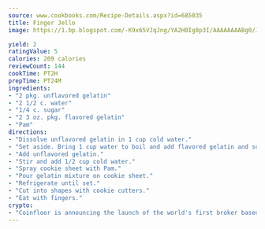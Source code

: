 ```yaml
---
source: www.cookbooks.com/Recipe-Details.aspx?id=685035
title: Finger Jello
image: https://1.bp.blogspot.com/-K9x65VJqJng/YA2H0Ig8p3I/AAAAAAAABg0/JRKr7ZzesxofwlGw6YudXad_aQn9BD52QCLcBGAsYHQ/s299/2.png

yield: 2
ratingValue: 5
calories: 209 calories
reviewCount: 144
cookTime: PT2H
prepTime: PT24M
ingredients:
- "2 pkg. unflavored gelatin"
- "2 1/2 c. water"
- "1/4 c. sugar"
- "2 3 oz. pkg. flavored gelatin"
- "Pam"
directions:
- "Dissolve unflavored gelatin in 1 cup cold water."
- "Set aside. Bring 1 cup water to boil and add flavored gelatin and sugar. Dissolve and remove from heat."
- "Add unflavored gelatin."
- "Stir and add 1/2 cup cold water."
- "Spray cookie sheet with Pam."
- "Pour gelatin mixture on cookie sheet."
- "Refrigerate until set."
- "Cut into shapes with cookie cutters."
- "Eat with fingers."
crypto:
- "Coinfloor is announcing the launch of the world's first broker based bitcoin marketplace."
---
```

